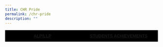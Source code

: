 ```yaml
---
title: CHR Pride
permalink: /chr-pride
description: ""
---
```

<style type="text/css">
.tg  {border-collapse:collapse;border-spacing:0;}
.tg td{border-color:black;border-style:solid;border-width:1px;font-family:Arial, sans-serif;font-size:14px;
  overflow:hidden;padding:10px 5px;word-break:normal;}
.tg th{border-color:black;border-style:solid;border-width:1px;font-family:Arial, sans-serif;font-size:14px;
  font-weight:normal;overflow:hidden;padding:10px 5px;word-break:normal;}
.tg .tg-6d9r{background-color:#000000;color:#ffffff;font-weight:bold;text-align:center;vertical-align:middle}
</style>
<table class="tg" style="undefined;table-layout: fixed; width: px">
<colgroup>
<col style="width: 300px">
<col style="width: 300px">
</colgroup>
<tbody>
  <tr>
		<td class="tg-6d9r"><center><a href="https://christchurchsec.moe.edu.sg/others/alp-llp" target="">ALP/LLP</a></center></td>
		<td class="tg-6d9r"><center><a href="https://christchurchsec.moe.edu.sg/others/students-achievements" target="">STUDENTS ACHIEVEMENTS</a></center></td>
  </tr>
</tbody>
</table>
